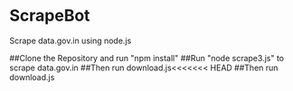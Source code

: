# ScrapeBot
Scrape data.gov.in using node.js

##Clone the Repository and run "npm install"
##Run "node scrape3.js" to scrape data.gov.in
##Then run download.js<<<<<<< HEAD
##Then run download.js
